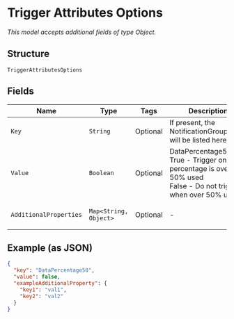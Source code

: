 
# Trigger Attributes Options

*This model accepts additional fields of type Object.*

## Structure

`TriggerAttributesOptions`

## Fields

| Name | Type | Tags | Description | Getter | Setter |
|  --- | --- | --- | --- | --- | --- |
| `Key` | `String` | Optional | If present, the NotificationGroupName will be listed here. | String getKey() | setKey(String key) |
| `Value` | `Boolean` | Optional | DataPercentage50<br />True - Trigger on Data percentage is over 50% used<br />False - Do not trigger when over 50% used. | Boolean getValue() | setValue(Boolean value) |
| `AdditionalProperties` | `Map<String, Object>` | Optional | - | Object getAdditionalProperty(String key) | additionalProperty(String key, Object value) |

## Example (as JSON)

```json
{
  "key": "DataPercentage50",
  "value": false,
  "exampleAdditionalProperty": {
    "key1": "val1",
    "key2": "val2"
  }
}
```

